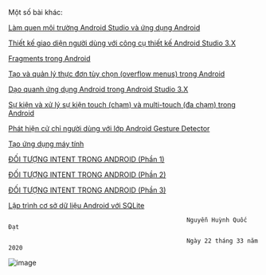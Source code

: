 Một số bài khác:

<a href="https://github.com/NguyenHuynhQuocDat/HelloWorld">Làm quen  môi trường Android Studio và ứng dụng Android</a>

<a href="https://github.com/NguyenHuynhQuocDat/Nh-p-T-n">Thiết kế giao diện người dùng với công cụ thiết kế Android Studio 3.X</a>

<a href="https://github.com/NguyenHuynhQuocDat/FragmentExample">Fragments trong Android</a>

<a href="https://github.com/NguyenHuynhQuocDat/MenuExample">Tạo và quản lý thực đơn tùy chọn (overflow menus) trong Android</a>

<a href="https://github.com/NguyenHuynhQuocDat/FormDangNhap">Dạo quanh ứng dụng Android trong Android Studio 3.X</a>

<a href="https://github.com/NguyenHuynhQuocDat/MotionEventActvity">Sự kiện và xử lý sự kiện touch (chạm) và multi-touch (đa chạm) trong Android</a>

<a href="https://github.com/NguyenHuynhQuocDat/CommonGestures">Phát hiện cử chỉ người dùng với lớp Android Gesture Detector</a>

<a href="https://github.com/NguyenHuynhQuocDat/maytinh">Tạo ứng dụng máy tính</a>

<a href="https://github.com/NguyenHuynhQuocDat/Intent1">ĐỐI TƯỢNG INTENT TRONG ANDROID (Phần 1)</a>

<a href="https://github.com/NguyenHuynhQuocDat/Intentphan2">ĐỐI TƯỢNG INTENT TRONG ANDROID (Phần 2)</a>

<a href="https://github.com/NguyenHuynhQuocDat/Intent-phan3">ĐỐI TƯỢNG INTENT TRONG ANDROID (Phần 3)</a>

<a href="https://github.com/NguyenHuynhQuocDat/SQLiteDemoApplicationActivity">Lập trình cơ sở dữ liệu Android với SQLite</a>
               
                                                      Nguyễn Huỳnh Quốc Đạt 
                                                      
                                                      Ngày 22 tháng 33 năm 2020
                                                      
 ![image](https://scontent.xx.fbcdn.net/v/t1.15752-0/p280x280/109452944_2677995342457731_5439995348692516398_n.jpg?_nc_cat=102&_nc_sid=b96e70&_nc_ohc=XBHZAwc1KcgAX-Dlxv6&_nc_ad=z-m&_nc_cid=0&_nc_ht=scontent.xx&_nc_tp=6&oh=2fb543cbea69fc9973f943695356857f&oe=5F406B00)                                                     

